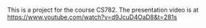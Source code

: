 This is a project for the course CS782.
The presentation video is at https://www.youtube.com/watch?v=d9JcuD4OaD8&t=281s
